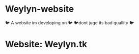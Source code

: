 # Weylyn-website
🐦 A website im developing on 🐦
🐦dont juge its bad quallity  🐦

# Website: Weylyn.tk
